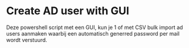 # Create AD user with GUI
Deze powershell script met een GUI, kun je 1 of met CSV bulk import ad users aanmaken waarbij een automatisch generred password per mail wordt verstuurd.
